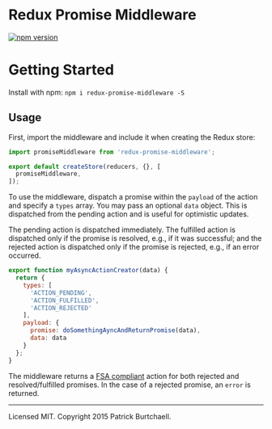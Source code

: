 # Redux Promise Middleware

[![npm version](https://img.shields.io/npm/v/redux-promise-middleware.svg?style=flat-square)](https://www.npmjs.com/package/redux-promise-middleware)

# Getting Started

Install with npm: `npm i redux-promise-middleware -S`

## Usage

First, import the middleware and include it when creating the Redux store:

```js
import promiseMiddleware from 'redux-promise-middleware';

export default createStore(reducers, {}, [
  promiseMiddleware,
]);
```

To use the middleware, dispatch a promise within the `payload` of the action and specify a `types` array. You may pass an optional `data` object. This is dispatched from the pending action and is useful for optimistic updates.

The pending action is dispatched immediately. The fulfilled action is dispatched only if the promise is resolved, e.g., if it was successful; and the rejected action is dispatched only if the promise is rejected, e.g., if an error occurred.

```js
export function myAsyncActionCreator(data) {
  return {
    types: [
      'ACTION_PENDING',
      'ACTION_FULFILLED',
      'ACTION_REJECTED'
    ],
    payload: {
      promise: doSomethingAyncAndReturnPromise(data),
      data: data
    }
  };
}
```

The middleware returns a [FSA compliant](https://github.com/acdlite/flux-standard-action) action for both rejected and resolved/fulfilled promises. In the case of a rejected promise, an `error` is returned.

---
Licensed MIT. Copyright 2015 Patrick Burtchaell.
